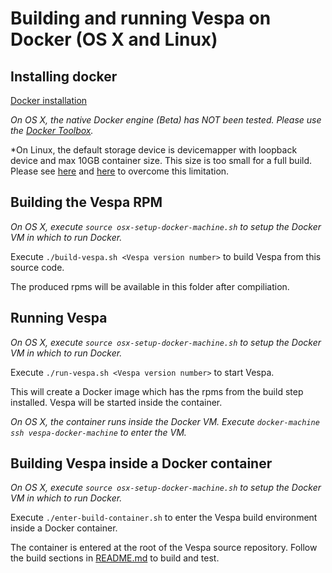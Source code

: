 
# Building and running Vespa on Docker (OS X and Linux)

## Installing docker
[Docker installation](https://docs.docker.com/engine/installation/)

*On OS X, the native Docker engine (Beta) has NOT been tested. Please use the [Docker Toolbox](https://www.docker.com/products/docker-toolbox).*

*On Linux, the default storage device is devicemapper with loopback device and max 10GB container size. This size is too small for a full build. Please see [here](http://www.projectatomic.io/blog/2016/03/daemon_option_basedevicesize/) and [here](http://www.projectatomic.io/blog/2015/06/notes-on-fedora-centos-and-docker-storage-drivers/) to overcome this limitation.

## Building the Vespa RPM
*On OS X, execute ```source osx-setup-docker-machine.sh``` to setup the Docker VM in which to run Docker.*

Execute ```./build-vespa.sh <Vespa version number>``` to build Vespa from this source code.

The produced rpms will be available in this folder after compiliation.

## Running Vespa
*On OS X, execute ```source osx-setup-docker-machine.sh``` to setup the Docker VM in which to run Docker.*

Execute ```./run-vespa.sh <Vespa version number>``` to start Vespa.

This will create a Docker image which has the rpms from the build step installed. Vespa will be started inside the container.

*On OS X, the container runs inside the Docker VM. Execute ```docker-machine ssh vespa-docker-machine``` to enter the VM.*

## Building Vespa inside a Docker container
*On OS X, execute ```source osx-setup-docker-machine.sh``` to setup the Docker VM in which to run Docker.*

Execute ```./enter-build-container.sh``` to enter the Vespa build environment inside a Docker container.

The container is entered at the root of the Vespa source repository. Follow the build sections in [README.md](https://github.com/yahoo/vespa/blob/master/README.md) to build and test.


